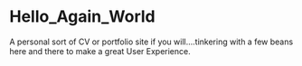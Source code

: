 # Hello_Again_World
A personal sort of CV or portfolio site if you will....tinkering with a few beans here and there to make a great User Experience.
